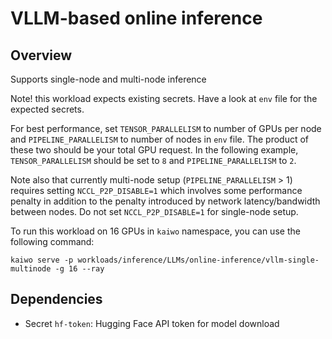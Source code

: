 # VLLM-based online inference

## Overview

Supports single-node and multi-node inference

Note! this workload expects existing secrets. Have a look at `env` file for the expected secrets. 

For best performance, set `TENSOR_PARALLELISM` to number of GPUs per node and `PIPELINE_PARALLELISM` to number of nodes in `env` file. The product of these two should be your total GPU request. In the following example, `TENSOR_PARALLELISM` should be set to `8` and `PIPELINE_PARALLELISM` to `2`.

Note also that currently multi-node setup (`PIPELINE_PARALLELISM` > 1) requires setting `NCCL_P2P_DISABLE=1` which involves some performance penalty in addition to the penalty introduced by network latency/bandwidth between nodes. Do not set `NCCL_P2P_DISABLE=1` for single-node setup.

To run this workload on 16 GPUs in `kaiwo` namespace, you can use the following command:	 

`kaiwo serve -p workloads/inference/LLMs/online-inference/vllm-single-multinode -g 16 --ray`

## Dependencies
- Secret `hf-token`: Hugging Face API token for model download
